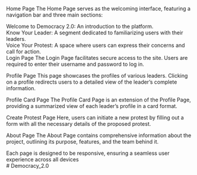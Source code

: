 Home Page The Home Page serves as the welcoming interface, featuring a navigation bar and three main sections:<br>

Welcome to Democracy 2.0: An introduction to the platform.<br>
Know Your Leader: A segment dedicated to familiarizing users with their leaders.<br>
Voice Your Protest: A space where users can express their concerns and call for action.<br>
Login Page The Login Page facilitates secure access to the site. Users are required to enter their username and password to log in.<br>

Profile Page This page showcases the profiles of various leaders. Clicking on a profile redirects users to a detailed view of the leader’s complete information.<br>

Profile Card Page The Profile Card Page is an extension of the Profile Page, providing a summarized view of each leader’s profile in a card format.<br>

Create Protest Page Here, users can initiate a new protest by filling out a form with all the necessary details of the proposed protest.<br>

About Page The About Page contains comprehensive information about the project, outlining its purpose, features, and the team behind it.<br>

Each page is designed to be responsive, ensuring a seamless user experience across all devices<br>#   D e m o c r a c y _ 2 . 0  
 